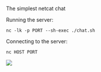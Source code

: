 The simplest netcat chat

Running the server:

```nc -lk -p PORT --sh-exec ./chat.sh```

Connecting to the server:

```nc HOST PORT```

![](./example.jpg)
